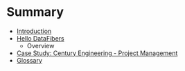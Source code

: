 # Summary

* [Introduction](introduction.md)
* [Hello DataFibers](hello_datafibers.md)
   * Overview
* [Case Study: Century Engineering - Project Management](case-study-2.md)
* [Glossary](GLOSSARY.md)

